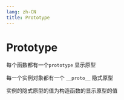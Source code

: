 ```yaml
---
lang: zh-CN
title: Prototype
---
```


# Prototype

每个函数都有一个`prototype` 显示原型

每一个实例对象都有一个 `__proto__` 隐式原型

实例的隐式原型的值为构造函数的显示原型的值
